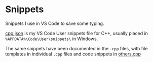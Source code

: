 # Snippets
Snippets I use in VS Code to save some typing.

[cpp.json](cpp.json) is my VS Code User snippets file for C++, usually placed in `%APPDATA%\Code\User\snippets\` in Windows.  
  
The same snippets have been documented in the `.cpp` files, with file templates in individual `.cpp` files and code snippets in [others.cpp](others.cpp)